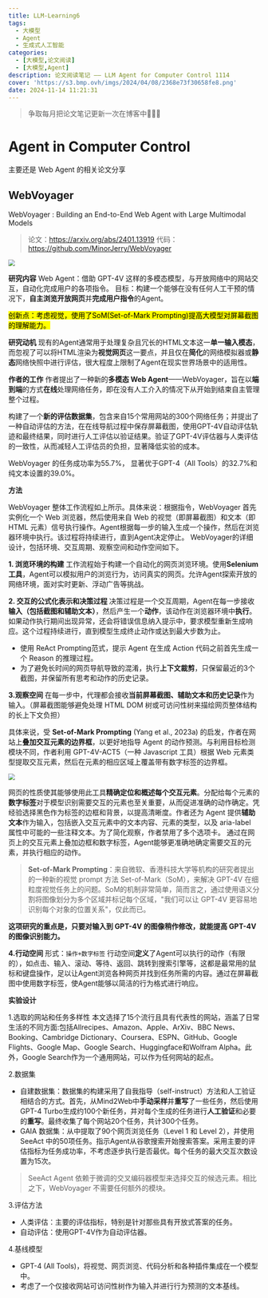 ```yaml
---
title: LLM-Learning6
tags:
  - 大模型
  - Agent
  - 生成式人工智能
categories:
  - [大模型,论文阅读]
  - [大模型,Agent]
description: 论文阅读笔记 —— LLM Agent for Computer Control 1114
cover: 'https://s3.bmp.ovh/imgs/2024/04/08/2368e73f30658fe8.png'
date: 2024-11-14 11:21:31
---
```


> 争取每月把论文笔记更新一次在博客中💪💪💪

# Agent in Computer Control
主要还是 Web Agent 的相关论文分享

<!-- ## 标题二 -->
<!-- {% asset_img p1.png p1 %} -->
<!-- <img src="p1.png"  style="zoom:55%;" /> -->

## WebVoyager

WebVoyager : Building an End-to-End Web Agent with Large Multimodal Models

> 论文：https://arxiv.org/abs/2401.13919
> 代码：https://github.com/MinorJerry/WebVoyager

<img src="webvoyager.png"  style="zoom:80%;" />

**研究内容**
Web Agent：借助 GPT-4V 这样的多模态模型，与开放网络中的网站交互，自动化完成用户的各项指令。
目标：构建一个能够在没有任何人工干预的情况下，**自主浏览开放网页**并**完成用户指令**的Agent。

<mark>创新点：考虑视觉，使用了SoM(Set-of-Mark Prompting)提高大模型对屏幕截图的理解能力。</mark>

**研究动机**
现有的Agent通常用于处理复杂且冗长的HTML文本这一**单一输入模态**，而忽视了可以将HTML渲染为**视觉网页**这一要点，并且仅在**简化**的网络模拟器或**静态**网络快照中进行评估，很大程度上限制了Agent在现实世界场景中的适用性。

**作者的工作**
作者提出了一种新的**多模态 Web Agent**——WebVoyager，旨在以**端到端**的方式**在线**处理网络任务，即在没有人工介入的情况下从开始到结束自主管理整个过程。

构建了一个**新的评估数据集**，包含来自15个常用网站的300个网络任务；并提出了一种自动评估的方法，在在线导航过程中保存屏幕截图，使用GPT-4V自动评估轨迹和最终结果，同时进行人工评估以验证结果。验证了GPT-4V评估器与人类评估的一致性，从而减轻人工评估员的负担，显著降低实验的成本。

WebVoyager 的任务成功率为55.7%， 显著优于GPT-4（All Tools）的32.7%和纯文本设置的39.0%。

**方法**

WebVoyager 整体工作流程如上所示。具体来说：根据指令，WebVoyager 首先实例化一个 Web 浏览器，然后使用来自 Web 的视觉（即屏幕截图）和文本（即 HTML 元素）信号执行操作。Agent根据每一步的输入生成一个操作，然后在浏览器环境中执行。该过程将持续进行，直到Agent决定停止。 WebVoyager的详细设计，包括环境、交互周期、观察空间和动作空间如下。

**1. 浏览环境的构建**
工作流程始于构建一个自动化的网页浏览环境。使用**Selenium工具**，Agent可以模拟用户的浏览行为，访问真实的网页。允许Agent探索开放的网络环境，面对实时更新、浮动广告等挑战。

**2. 交互的公式化表示和决策过程**
决策过程是一个交互周期，Agent在每一步接收**输入（包括截图和辅助文本）**，然后产生一个**动作**，该动作在浏览器环境中**执行**。如果动作执行期间出现异常，还会将错误信息纳入提示中，要求模型重新生成响应。这个过程持续进行，直到模型生成终止动作或达到最大步数为止。
  - 使用 ReAct Prompting范式，提示 Agent 在生成 Action 代码之前首先生成一个 Reason 的推理过程。
  - 为了避免长时间的网页导航导致的混淆，执行**上下文裁剪**，只保留最近的3个截图，并保留所有思考和动作的历史记录。

**3.观察空间**
在每一步中，代理都会接收**当前屏幕截图、辅助文本和历史记录**作为输入。（屏幕截图能够避免处理 HTML DOM 树或可访问性树来描绘网页整体结构的长上下文负担）

具体来说，受 **Set-of-Mark Prompting** (Yang et al., 2023a) 的启发，作者在网站上**叠加交互元素的边界框**，以更好地指导 Agent 的动作预测。与利用目标检测模块不同，作者利用 GPT-4V-ACT5（一种 Javascript 工具）根据 Web 元素类型提取交互元素，然后在元素的相应区域上覆盖带有数字标签的边界框。

<img src="webvoyager-1.png"  style="zoom:80%;" />

网页的性质使其能够使用此工具**精确定位和概述每个交互元素**。分配给每个元素的**数字标签**对于模型识别需要交互的元素也至关重要，从而促进准确的动作确定。凭经验选择黑色作为标签的边框和背景，以提高清晰度。作者还为 Agent 提供**辅助文本**作为输入，包括嵌入交互元素中的文本内容、元素的类型，以及 aria-label 属性中可能的一些注释文本。为了简化观察，作者禁用了多个选项卡。
通过在网页上的交互元素上叠加边框和数字标签，Agent能够更准确地确定需要交互的元素，并执行相应的动作。

>  **Set-of-Mark Prompting**：来自微软、香港科技大学等机构的研究者提出的一种新的视觉 prompt 方法 Set-of-Mark（SoM），来解决 GPT-4V 在细粒度视觉任务上的问题。SoM的机制非常简单，简而言之，通过使用语义分割将图像划分为多个区域并标记每个区域，"我们可以让 GPT-4V 更容易地识别每个对象的位置关系"，仅此而已。

**这项研究的重点是，只要对输入到 GPT-4V 的图像稍作修改，就能提高 GPT-4V 的图像识别能力。**

**4.行动空间**
形式：`操作+数字标签`
行动空间**定义**了Agent可以执行的动作（有限的），如点击、输入、滚动、等待、返回、跳转到搜索引擎等，这都是最常用的鼠标和键盘操作，足以让Agent浏览各种网页并找到任务所需的内容。通过在屏幕截图中使用数字标签，使Agent能够以简洁的行为格式进行响应。

**实验设计**

1.选取的网站和任务多样性
本文选择了15个流行且具有代表性的网站，涵盖了日常生活的不同方面:包括Allrecipes、Amazon、Apple、ArXiv、BBC News、Booking、Cambridge Dictionary、Coursera、ESPN、GitHub、Google Flights、Google Map、Google Search、Huggingface和Wolfram Alpha。此外，Google Search作为一个通用网站，可以作为任何网站的起点。

2.数据集
- 自建数据集：数据集的构建采用了自我指导（self-instruct）方法和人工验证相结合的方式。首先，从Mind2Web中**手动采样**并**重写**了一些任务，然后使用GPT-4 Turbo生成约100个新任务，并对每个生成的任务进行**人工验证**和必要的**重写**。最终收集了每个网站20个任务，共计300个任务。
- GAIA 数据集：从中提取了90个网页浏览任务（Level 1 和 Level 2），并使用 SeeAct 中的50项任务。指示Agent从谷歌搜索开始搜索答案。采用主要的评估指标为任务成功率，不考虑逐步执行是否最优。每个任务的最大交互次数设置为15次。

> SeeAct Agent 依赖于微调的交叉编码器模型来选择交互的候选元素。相比之下，WebVoyager 不需要任何额外的模块。

3.评估方法
  - 人类评估：主要的评估指标，特别是针对那些具有开放式答案的任务。
  - 自动评估：使用GPT-4V作为自动评估器。

4.基线模型

- GPT-4 (All Tools)，将视觉、网页浏览、代码分析和各种插件集成在一个模型中。
- 考虑了一个仅接收网站可访问性树作为输入并进行行为预测的文本基线。